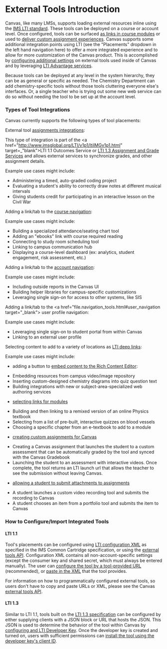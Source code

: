 External Tools Introduction
==============

Canvas, like many LMSs, supports loading external resources inline using the
<a href="http://www.imsglobal.org/lti/" target="_blank">IMS LTI standard</a>.
These tools can be deployed on a course or account level. Once configured, tools
can be surfaced <a href="file.link_selection_placement.html" target="_blank">as links in
course modules</a> or used to <a href="file.assignment_selection_placement.html"
target="_blank">deliver custom assignment experiences</a>. Canvas supports some
additional integration points using LTI (see the "Placements" dropdown in the
left hand navigation here) to offer a more integrated experience and to allow
for more customization of the Canvas product. This is accomplished by <a
href="file.lti_dev_key_config.html" target="_blank">configuring additional settings</a>
on external tools used inside of Canvas and by leveraging <a
href="https://www.imsglobal.org/lti-advantage-overview" target="_blank">LTI
Advantage services</a>.

Because tools can be deployed at any level in the system hierarchy, they can be
as general or specific as needed. The Chemistry Department can add chemistry-specific
tools without those tools cluttering everyone else's interfaces. Or, a single teacher
who is trying out some new web service can do so without needing the tool to be
set up at the account level.

### Types of Tool Integrations

Canvas currently supports the following types of tool placements:

External tool <a href="file.assignment_tools.html" target="_blank">assignments integrations</a>:

  This type of integration is part of the
  <a href="http://www.imsglobal.org/LTI/v1p1/ltiIMGv1p1.html" target=_"blank">LTI 1.1
  Outcomes Service</a> or <a href="http://www.imsglobal.org/spec/lti-ags/v2p0/"
  target="_blank">LTI 1.3 Assignment and Grade Services</a> and allows external services to
  synchronize grades, and other assignment details.

   Example use cases might include:

  - Administering a timed, auto-graded coding project
  - Evaluating a student's ability to correctly draw notes at different musical intervals
  - Giving students credit for participating in an interactive lesson on the Civil War

Adding a link/tab to the <a href="file.navigation_tools.html#course_navigation"
target="_blank">course navigation</a>:

  Example use cases might include:

  - Building a specialized attendance/seating chart tool
  - Adding an "ebooks" link with course required reading
  - Connecting to study room scheduling tool
  - Linking to campus communication hub
  - Displaying a course-level dashboard (ex: analytics, student engagement, risk assessment, etc.)

Adding a link/tab to the <a href="file.navigation_tools.html#account_navigation"
target="_blank">account navigation</a>:

  Example use cases might include:

  - Including outside reports in the Canvas UI
  - Building helper libraries for campus-specific customizations
  - Leveraging single sign-on for access to other systems, like SIS

Adding a link/tab to the <a href="file.navigation_tools.html#user_navigation
target="_blank">
user profile navigation</a>:

  Example use cases might include:

  - Leveraging single sign-on to student portal from within Canvas
  - Linking to an external user profile

Selecting content to add to a variety of locations as <a
href="file.deep_linking.html" target="_blank">LTI deep links</a>:

  Example use cases might include:

  - adding a button to  <a href="file.editor_button_placement.html"
    target="_blank">embed content to the Rich Content Editor</a>:

   * Embedding resources from campus video/image repository
   * Inserting custom-designed chemistry diagrams into quiz question text
   * Building integrations with new or subject-area-specialized web authoring
     services

  - <a href="file.link_selection_placement.html" target="_blank">selecting links
   for modules</a>

   * Building and then linking to a remixed version of an online Physics textbook
   * Selecting from a list of pre-built, interactive quizzes on blood vessels
   * Choosing a specific chapter from an e-textbook to add to a module

  - <a href="file.assignment_tools.html" target="_blank">creating custom assignments for Canvas</a>

   * Creating a Canvas assignment that launches the student to a custom assessment
  that can be automatically graded by the tool and synced with the Canvas Gradebook
   * Launching the student to an assessment with interactive videos. Once complete,
  the tool returns an LTI launch url that allows the teacher to see the submission
  without leaving Canvas.

  - <a href="file.homework_submission_placement.html" target="_blank">allowing a
    student to submit attachments to assignments</a>

   * A student launches a custom video recording tool and submits the recording to Canvas
   * A student chooses an item from a portfolio tool and submits the item to Canvas



### How to Configure/Import Integrated Tools

#### LTI 1.1
Tool's placements can be configured using
<a href="file.tools_xml.html">LTI configuration XML</a>
as specified in the IMS Common Cartridge specification, or using the <a
href="external_tools.html">external tools API</a>. Configuration XML contains all
non-account-specific settings (except the consumer key and shared secret, which must always be
entered manually). The user can <a href="https://community.canvaslms.com/t5/Instructor-Guide/How-do-I-configure-an-external-app-for-a-course-using-a-URL/ta-p/884"
target="_blank">configure the tool by a tool-provided URL</a>
(recommended), or <a href="https://community.canvaslms.com/t5/Admin-Guide/How-do-I-configure-an-external-app-for-an-account-using-XML/ta-p/221"
target="_blank">paste in the XML</a> that the tool provides.

For information on how to programmatically configured external tools, so users
don't have to copy and paste URLs or XML, please see the Canvas
<a href="external_tools.html">external tools API</a>.

#### LTI 1.3
Similar to LTI 1.1, tools built on the <a href="https://www.imsglobal.org/spec/lti/v1p3/"
target="_blank">LTI 1.3 specification</a> can be configured by either supplying clients with a
JSON block or URL that hosts the JSON. This JSON is used to determine the behavior of the tool
within Canvas by <a href="https://community.canvaslms.com/t5/Admin-Guide/How-do-I-configure-an-LTI-key-for-an-account/ta-p/140"
target="_blank">configuring and LTI Developer Key</a>. Once the developer key is created and
turned on, users with sufficient permissions can
<a href=https://community.canvaslms.com/t5/Admin-Guide/How-do-I-configure-an-external-app-for-an-account-using-a-client/ta-p/202 target="_blank">install the 
tool using the developer key's client ID</a>.
